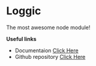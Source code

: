 **Loggic**
=

The most awesome node module!

**Useful links**
 - Documentaion [Click Here](https://andre221.gitbooks.io/loggic/)
 - Github repository [Click Here](https://github.com/andre221/loggic)


